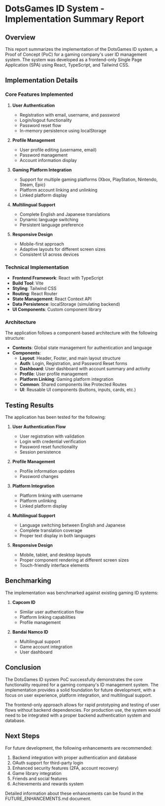 # DotsGames ID System - Implementation Summary Report

## Overview

This report summarizes the implementation of the DotsGames ID system, a Proof of Concept (PoC) for a gaming company's user ID management system. The system was developed as a frontend-only Single Page Application (SPA) using React, TypeScript, and Tailwind CSS.

## Implementation Details

### Core Features Implemented

1. **User Authentication**
   - Registration with email, username, and password
   - Login/logout functionality
   - Password reset flow
   - In-memory persistence using localStorage

2. **Profile Management**
   - User profile editing (username, email)
   - Password management
   - Account information display

3. **Gaming Platform Integration**
   - Support for multiple gaming platforms (Xbox, PlayStation, Nintendo, Steam, Epic)
   - Platform account linking and unlinking
   - Linked platform display

4. **Multilingual Support**
   - Complete English and Japanese translations
   - Dynamic language switching
   - Persistent language preference

5. **Responsive Design**
   - Mobile-first approach
   - Adaptive layouts for different screen sizes
   - Consistent UI across devices

### Technical Implementation

- **Frontend Framework**: React with TypeScript
- **Build Tool**: Vite
- **Styling**: Tailwind CSS
- **Routing**: React Router
- **State Management**: React Context API
- **Data Persistence**: localStorage (simulating backend)
- **UI Components**: Custom component library

### Architecture

The application follows a component-based architecture with the following structure:

- **Contexts**: Global state management for authentication and language
- **Components**:
  - **Layout**: Header, Footer, and main layout structure
  - **Auth**: Login, Registration, and Password Reset forms
  - **Dashboard**: User dashboard with account summary and activity
  - **Profile**: User profile management
  - **Platform Linking**: Gaming platform integration
  - **Common**: Shared components like Protected Routes
  - **UI**: Reusable UI components (buttons, inputs, cards, etc.)

## Testing Results

The application has been tested for the following:

1. **User Authentication Flow**
   - User registration with validation
   - Login with credential verification
   - Password reset functionality
   - Session persistence

2. **Profile Management**
   - Profile information updates
   - Password changes

3. **Platform Integration**
   - Platform linking with username
   - Platform unlinking
   - Linked platform display

4. **Multilingual Support**
   - Language switching between English and Japanese
   - Complete translation coverage
   - Proper text display in both languages

5. **Responsive Design**
   - Mobile, tablet, and desktop layouts
   - Proper component rendering at different screen sizes
   - Touch-friendly interface elements

## Benchmarking

The implementation was benchmarked against existing gaming ID systems:

1. **Capcom ID**
   - Similar user authentication flow
   - Platform linking capabilities
   - Profile management

2. **Bandai Namco ID**
   - Multilingual support
   - Game account integration
   - User dashboard

## Conclusion

The DotsGames ID system PoC successfully demonstrates the core functionality required for a gaming company's ID management system. The implementation provides a solid foundation for future development, with a focus on user experience, platform integration, and multilingual support.

The frontend-only approach allows for rapid prototyping and testing of user flows without backend dependencies. For production use, the system would need to be integrated with a proper backend authentication system and database.

## Next Steps

For future development, the following enhancements are recommended:

1. Backend integration with proper authentication and database
2. OAuth support for third-party login
3. Enhanced security features (2FA, account recovery)
4. Game library integration
5. Friends and social features
6. Achievements and rewards system

Detailed information about these enhancements can be found in the FUTURE_ENHANCEMENTS.md document.
